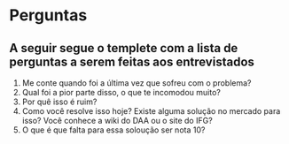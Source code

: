 # Perguntas
## A seguir segue o templete com a lista de perguntas a serem feitas aos entrevistados

1. Me conte quando foi a última vez que sofreu com o problema?
2. Qual foi a pior parte disso, o que te incomodou muito?
3. Por quê isso é ruim?
4. Como você resolve isso hoje? Existe alguma solução no mercado para isso? Você conhece a wiki do DAA ou o site do IFG?
5. O que é que falta para essa soloução ser nota 10?

<!-- &larr;, &uarr;, &rarr; and &darr; -->


